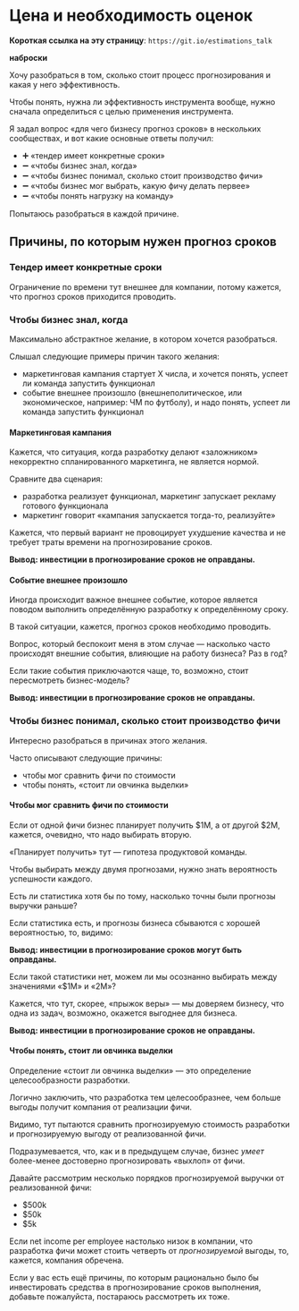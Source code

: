 # Цена и необходимость оценок

**Короткая ссылка на эту страницу**: `https://git.io/estimations_talk`

**наброски**

Хочу разобраться в том, сколько стоит процесс прогнозирования и какая у него эффективность.

Чтобы понять, нужна ли эффективность инструмента вообще, нужно сначала определиться с целью применения инструмента.

Я задал вопрос «для чего бизнесу прогноз сроков» в нескольких сообществах, и вот какие основные ответы получил:

- :heavy_plus_sign: «тендер имеет конкретные сроки»
- :heavy_minus_sign: «чтобы бизнес знал, когда»
- :heavy_minus_sign: «чтобы бизнес понимал, сколько стоит производство фичи»
- :heavy_minus_sign: «чтобы бизнес мог выбрать, какую фичу делать первее»
- :heavy_minus_sign: «чтобы понять нагрузку на команду»

Попытаюсь разобраться в каждой причине.

## Причины, по которым нужен прогноз сроков

### Тендер имеет конкретные сроки

Ограничение по времени тут внешнее для компании, потому кажется, что прогноз сроков приходится проводить.

### Чтобы бизнес знал, когда

Максимально абстрактное желание, в котором хочется разобраться.

Слышал следующие примеры причин такого желания:
- маркетинговая кампания стартует Х числа, и хочется понять, успеет ли команда запустить функционал
- событие внешнее произошло (внешнеполитическое, или экономическое, например: ЧМ по футболу), и надо понять, успеет ли команда запустить функционал

#### Маркетинговая кампания

Кажется, что ситуация, когда разработку делают «заложником» некорректно спланированного маркетинга, не является нормой.

Сравните два сценария:
- разработка реализует функционал, маркетинг запускает рекламу готового функционала
- маркетинг говорит «кампания запускается тогда-то, реализуйте»

Кажется, что первый вариант не провоцирует ухудшение качества и не требует траты времени на прогнозирование сроков.

**Вывод: инвестиции в прогнозирование сроков не оправданы.**

#### Событие внешнее произошло

Иногда происходит важное внешнее событие, которое является поводом выполнить определённую разработку к определённому сроку.

В такой ситуации, кажется, прогноз сроков необходимо проводить.

Вопрос, который беспокоит меня в этом случае — насколько часто происходят внешние события, влияющие на работу бизнеса? Раз в год?

Если такие события приключаются чаще, то, возможно, стоит пересмотреть бизнес-модель?

**Вывод: инвестиции в прогнозирование сроков не оправданы.**

### Чтобы бизнес понимал, сколько стоит производство фичи

Интересно разобраться в причинах этого желания.

Часто описывают следующие причины:
- чтобы мог сравнить фичи по стоимости
- чтобы понять, «стоит ли овчинка выделки»

#### Чтобы мог сравнить фичи по стоимости

Если от одной фичи бизнес планирует получить $1M, а от другой $2M, кажется, очевидно, что надо выбирать вторую.

«Планирует получить» тут — гипотеза продуктовой команды.

Чтобы выбирать между двумя прогнозами, нужно знать вероятность успешности каждого.

Есть ли статистика хотя бы по тому, насколько точны были прогнозы выручки раньше?

Если статистика есть, и прогнозы бизнеса сбываются с хорошей вероятностью, то, видимо:

**Вывод: инвестиции в прогнозирование сроков могут быть оправданы.**

Если такой статистики нет, можем ли мы осознанно выбирать между значениями «$1M» и «2M»?

Кажется, что тут, скорее, «прыжок веры» — мы доверяем бизнесу, что одна из задач, возможно, окажется выгоднее для бизнеса.

**Вывод: инвестиции в прогнозирование сроков не оправданы.**

#### Чтобы понять, стоит ли овчинка выделки

Определение «стоит ли овчинка выделки» — это определение целесообразности разработки.

Логично заключить, что разработка тем целесообразнее, чем больше выгоды получит компания от реализации фичи.

Видимо, тут пытаются сравнить прогнозируемую стоимость разработки и прогнозируемую выгоду от реализованной фичи.

Подразумевается, что, как и в предыдущем случае, бизнес _умеет_ более-менее достоверно прогнозировать «выхлоп» от фичи.

Давайте рассмотрим несколько порядков прогнозируемой выручки от реализованной фичи:
- $500k
- $50k
- $5k

Если net income per employee настолько низок в компании, что разработка фичи может стоить четверть от _прогнозируемой_ выгоды, то, кажется, компания обречена.





Если у вас есть ещё причины, по которым рационально было бы инвестировать средства в прогнозирование сроков выполнения, добавьте пожалуйста, постараюсь рассмотреть их тоже.

